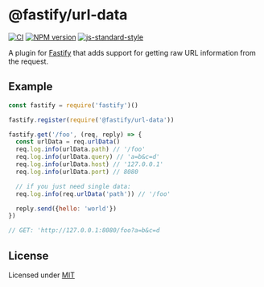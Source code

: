 # @fastify/url-data

[![CI](https://github.com/fastify/fastify-url-data/actions/workflows/ci.yml/badge.svg?branch=master)](https://github.com/fastify/fastify-url-data/actions/workflows/ci.yml)
[![NPM version](https://img.shields.io/npm/v/@fastify/url-data.svg?style=flat)](https://www.npmjs.com/package/@fastify/url-data)
[![js-standard-style](https://img.shields.io/badge/code%20style-standard-brightgreen.svg?style=flat)](https://standardjs.com/)

A plugin for [Fastify](https://fastify.dev/) that adds support for getting raw
URL information from the request.

## Example

```js
const fastify = require('fastify')()

fastify.register(require('@fastify/url-data'))

fastify.get('/foo', (req, reply) => {
  const urlData = req.urlData()
  req.log.info(urlData.path) // '/foo'
  req.log.info(urlData.query) // 'a=b&c=d'
  req.log.info(urlData.host) // '127.0.0.1'
  req.log.info(urlData.port) // 8080

  // if you just need single data:
  req.log.info(req.urlData('path')) // '/foo'

  reply.send({hello: 'world'})
})

// GET: 'http://127.0.0.1:8080/foo?a=b&c=d
```

## License

Licensed under [MIT](./LICENSE)
